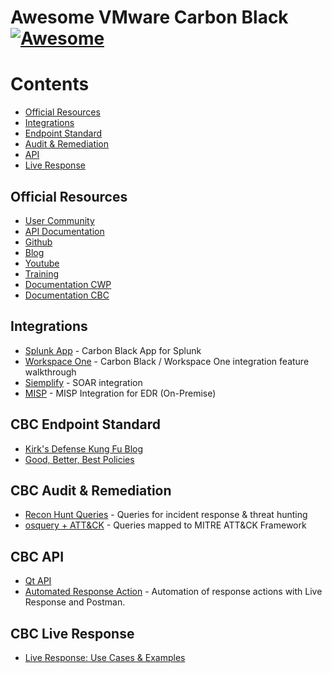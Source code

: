 # Awesome VMware Carbon Black [![Awesome](https://awesome.re/badge-flat2.svg)](https://awesome.re)

# Contents
- [Official Resources](#official-resources)
- [Integrations](#integrations)
- [Endpoint Standard](#endpoint-standard)
- [Audit & Remediation](#audit-&-remediation)
- [API](#api)
- [Live Response](#live-response)

## Official Resources 
- [User Community](https://community.carbonblack.com/)
- [API Documentation](https://developer.carbonblack.com/)
- [Github](https://github.com/carbonblack) 
- [Blog](https://www.carbonblack.com/blog/) 
- [Youtube](https://www.youtube.com/c/Carbonblack-Incorporated/) 
- [Training](https://www.carbonblack.com/training/)
- [Documentation CWP](https://docs-staging.vmware.com/en/VMware-Carbon-Black-Cloud-Workload/index.html)
- [Documentation CBC](https://docs-staging.vmware.com/en/VMware-Carbon-Black-Cloud/services/carbon-black-cloud-user-guide/GUID-E55A92B9-B0C8-481E-97A0-61B997F4EAD3.html)

## Integrations
- [Splunk App](https://splunkbase.splunk.com/app/5332/) - Carbon Black App for Splunk
- [Workspace One](https://www.youtube.com/watch?v=bAZIxhkuJhU&t=189s) - Carbon Black / Workspace One integration feature walkthrough
- [Siemplify](https://www.siemplify.co/partners/carbon-black/) - SOAR integration 
- [MISP](https://github.com/eCrimeLabs/MISP2CbR) - MISP Integration for EDR (On-Premise)

## CBC Endpoint Standard
- [Kirk's Defense Kung Fu Blog](https://community.carbonblack.com/t5/Endpoint-Standard-Documents/Kirk-s-Defense-Kung-Fu-Blog/ta-p/67558)
- [Good, Better, Best Policies](https://community.carbonblack.com/t5/Endpoint-Standard-Discussions/Endpoint-Standard-Achieving-Good-Better-and-Best-Policies/m-p/40957/highlight/true#M3832)

## CBC Audit & Remediation
- [Recon Hunt Queries](https://rhq.reconinfosec.com/) - Queries for incident response & threat hunting
- [osquery + ATT&CK](https:github.com/teoseller/osquery-attck) - Queries mapped to MITRE ATT&CK Framework

## CBC API
- [Qt API](https://github.com/slist/cbapi-qt-demo)
- [Automated Response Action](https://community.carbonblack.com/t5/Developer-Relations-Docs/PSC-LiveResponse-Via-Postman-Example-Automated-Response-Actions/ta-p/89567) - Automation of response actions with Live Response and Postman. 

## CBC Live Response
- [Live Response: Use Cases & Examples](https://community.carbonblack.com/t5/Best-Practices/Live-Response-Use-Cases-and-Examples/gpm-p/80004)
